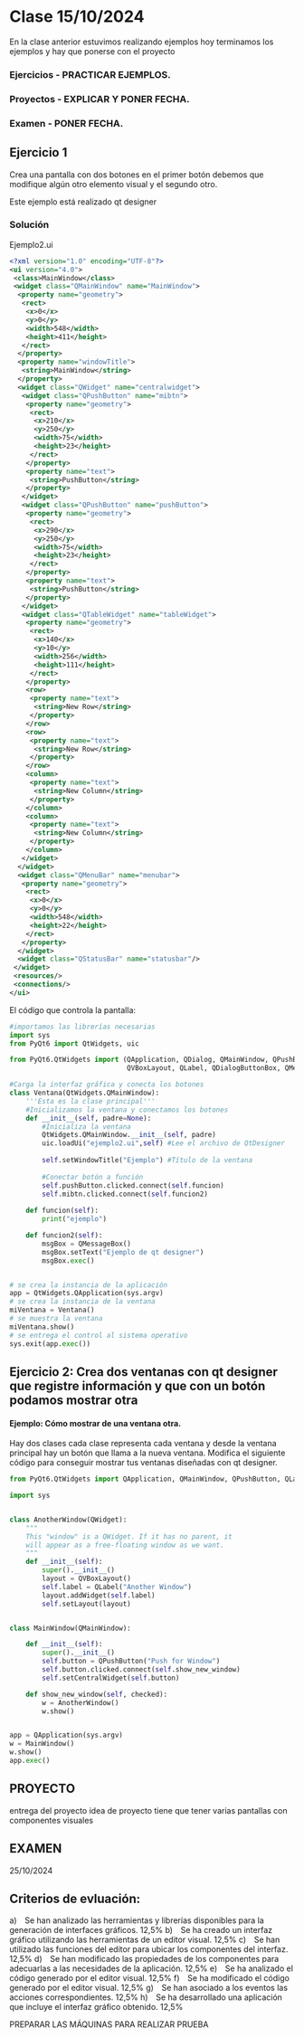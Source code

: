 # Clase 15/10/2024

En la clase anterior estuvimos realizando ejemplos hoy terminamos los ejemplos y hay que ponerse con el proyecto
### Ejercicios - PRACTICAR EJEMPLOS.
### Proyectos - EXPLICAR Y PONER FECHA.
### Examen - PONER FECHA.

## Ejercicio 1

Crea una pantalla con dos botones en el primer botón debemos que modifique algún otro elemento visual y el segundo otro.

Este ejemplo está realizado qt designer

### Solución
Ejemplo2.ui
```xml
<?xml version="1.0" encoding="UTF-8"?>
<ui version="4.0">
 <class>MainWindow</class>
 <widget class="QMainWindow" name="MainWindow">
  <property name="geometry">
   <rect>
    <x>0</x>
    <y>0</y>
    <width>548</width>
    <height>411</height>
   </rect>
  </property>
  <property name="windowTitle">
   <string>MainWindow</string>
  </property>
  <widget class="QWidget" name="centralwidget">
   <widget class="QPushButton" name="mibtn">
    <property name="geometry">
     <rect>
      <x>210</x>
      <y>250</y>
      <width>75</width>
      <height>23</height>
     </rect>
    </property>
    <property name="text">
     <string>PushButton</string>
    </property>
   </widget>
   <widget class="QPushButton" name="pushButton">
    <property name="geometry">
     <rect>
      <x>290</x>
      <y>250</y>
      <width>75</width>
      <height>23</height>
     </rect>
    </property>
    <property name="text">
     <string>PushButton</string>
    </property>
   </widget>
   <widget class="QTableWidget" name="tableWidget">
    <property name="geometry">
     <rect>
      <x>140</x>
      <y>10</y>
      <width>256</width>
      <height>111</height>
     </rect>
    </property>
    <row>
     <property name="text">
      <string>New Row</string>
     </property>
    </row>
    <row>
     <property name="text">
      <string>New Row</string>
     </property>
    </row>
    <column>
     <property name="text">
      <string>New Column</string>
     </property>
    </column>
    <column>
     <property name="text">
      <string>New Column</string>
     </property>
    </column>
   </widget>
  </widget>
  <widget class="QMenuBar" name="menubar">
   <property name="geometry">
    <rect>
     <x>0</x>
     <y>0</y>
     <width>548</width>
     <height>22</height>
    </rect>
   </property>
  </widget>
  <widget class="QStatusBar" name="statusbar"/>
 </widget>
 <resources/>
 <connections/>
</ui>

```

El código que controla la pantalla:
``` python
#importamos las librerías necesarias
import sys
from PyQt6 import QtWidgets, uic

from PyQt6.QtWidgets import (QApplication, QDialog, QMainWindow, QPushButton, 
                             QVBoxLayout, QLabel, QDialogButtonBox, QMessageBox)

#Carga la interfaz gráfica y conecta los botones
class Ventana(QtWidgets.QMainWindow):
    '''Esta es la clase principal'''
    #Inicializamos la ventana y conectamos los botones
    def __init__(self, padre=None):
        #Inicializa la ventana
        QtWidgets.QMainWindow.__init__(self, padre)
        uic.loadUi("ejemplo2.ui",self) #Lee el archivo de QtDesigner
        
        self.setWindowTitle("Ejemplo") #Título de la ventana
        
        #Conectar botón a función
        self.pushButton.clicked.connect(self.funcion)
        self.mibtn.clicked.connect(self.funcion2)
        
    def funcion(self):
        print("ejemplo")

    def funcion2(self):
        msgBox = QMessageBox()
        msgBox.setText("Ejemplo de qt designer")
        msgBox.exec()


# se crea la instancia de la aplicación
app = QtWidgets.QApplication(sys.argv)
# se crea la instancia de la ventana
miVentana = Ventana()
# se muestra la ventana 
miVentana.show()
# se entrega el control al sistema operativo
sys.exit(app.exec())
```

## Ejercicio 2: Crea dos ventanas con qt designer que registre información y que con un botón podamos mostrar otra

#### Ejemplo: Cómo mostrar de una ventana otra.

Hay dos clases cada clase representa cada ventana y desde la ventana principal hay un botón que llama a la nueva ventana.
Modifica el siguiente código para conseguir mostrar tus ventanas diseñadas con qt designer.

```python
from PyQt6.QtWidgets import QApplication, QMainWindow, QPushButton, QLabel, QVBoxLayout, QWidget

import sys


class AnotherWindow(QWidget):
    """
    This "window" is a QWidget. If it has no parent, it
    will appear as a free-floating window as we want.
    """
    def __init__(self):
        super().__init__()
        layout = QVBoxLayout()
        self.label = QLabel("Another Window")
        layout.addWidget(self.label)
        self.setLayout(layout)


class MainWindow(QMainWindow):

    def __init__(self):
        super().__init__()
        self.button = QPushButton("Push for Window")
        self.button.clicked.connect(self.show_new_window)
        self.setCentralWidget(self.button)

    def show_new_window(self, checked):
        w = AnotherWindow()
        w.show()


app = QApplication(sys.argv)
w = MainWindow()
w.show()
app.exec()
```

## PROYECTO

entrega del proyecto
idea de proyecto
tiene que tener varias pantallas 
con componentes visuales

## EXAMEN
25/10/2024

## Criterios de evluación:
a) Se han analizado las herramientas y librerías disponibles para la generación de interfaces gráficos.	12,5%
b) Se ha creado un interfaz gráfico utilizando las herramientas de un editor visual.	12,5%
c) Se han utilizado las funciones del editor para ubicar los componentes del interfaz.	12,5%
d) Se han modificado las propiedades de los componentes para adecuarlas a las necesidades de la aplicación.	12,5%
e) Se ha analizado el código generado por el editor visual.	12,5%
f) Se ha modificado el código generado por el editor visual.	12,5%
g) Se han asociado a los eventos las acciones correspondientes.	12,5%
h) Se ha desarrollado una aplicación que incluye el interfaz gráfico obtenido.	12,5%


PREPARAR LAS MÁQUINAS PARA REALIZAR PRUEBA

